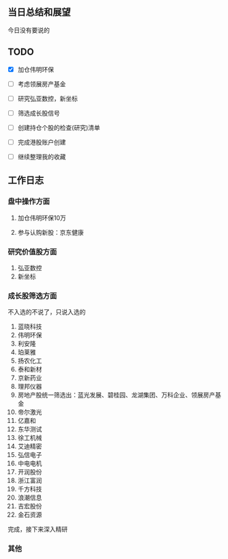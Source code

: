 ## 当日总结和展望

今日没有要说的

## TODO

- [x] 加仓伟明环保

- [ ] 考虑领展房产基金
- [ ] 研究弘亚数控，新坐标
- [ ] 筛选成长股信号
- [ ] 创建持仓个股的检查(研究)清单
- [ ] 完成港股账户创建
- [ ] 继续整理我的收藏



## 工作日志

### 盘中操作方面

1. 加仓伟明环保10万

2. 参与认购新股：京东健康

### 研究价值股方面

1. 弘亚数控
2. 新坐标

### 成长股筛选方面

不入选的不说了，只说入选的

1. 蓝晓科技
2. 伟明环保
3. 利安隆
4. 珀莱雅
5. 扬农化工
6. 泰和新材
7. 京新药业
8. 理邦仪器
9. 房地产股统一筛选出：蓝光发展、碧桂园、龙湖集团、万科企业、领展房产基金
10. 帝尔激光
11. 亿嘉和
12. 东华测试
13. 徐工机械
14. 艾迪精密
15. 弘信电子
16. 中电电机
17. 开润股份
18. 浙江富润
19. 千方科技
20. 浪潮信息
21. 吉宏股份
22. 金石资源

完成，接下来深入精研

### 其他



